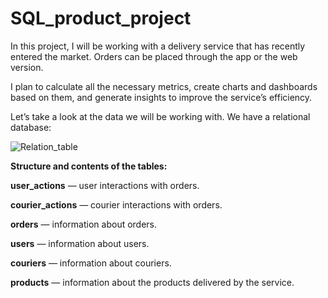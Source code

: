 # SQL_product_project

In this project, I will be working with a delivery service that has recently entered the market. Orders can be placed through the app or the web version.

I plan to calculate all the necessary metrics, create charts and dashboards based on them, and generate insights to improve the service’s efficiency.

Let’s take a look at the data we will be working with. We have a relational database:

![Relation_table](https://github.com/user-attachments/assets/1777fcf4-8c76-4c6a-95f8-5b6cd6cdc9cd)

**Structure and contents of the tables:**

**user_actions** — user interactions with orders.

**courier_actions** — courier interactions with orders.

**orders** — information about orders.

**users** — information about users.

**couriers** — information about couriers.

**products** — information about the products delivered by the service.

